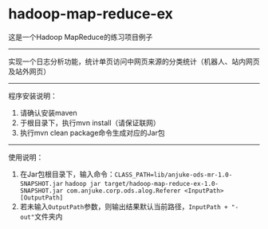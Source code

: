 # hadoop-map-reduce-ex

这是一个Hadoop MapReduce的练习项目例子

***
实现一个日志分析功能，统计单页访问中网页来源的分类统计（机器人、站内网页及站外网页）

***
程序安装说明：

1. 请确认安装maven
2. 于根目录下，执行mvn install（请保证联网）
3. 执行mvn clean package命令生成对应的Jar包

***

  使用说明：
  
1. 在Jar包根目录下，输入命令：`CLASS_PATH=lib/anjuke-ods-mr-1.0-SNAPSHOT.jar`
`hadoop jar target/hadoop-map-reduce-ex-1.0-SNAPSHOT.jar com.anjuke.corp.ods.alog.Referer <InputPath> [OutputPath]`
2. 若未输入`OutputPath`参数，则输出结果默认当前路径，`InputPath + "-out"`文件夹内
